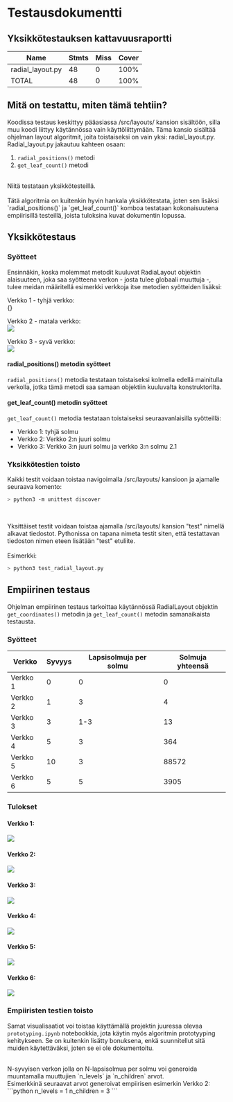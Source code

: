 # Testausdokumentti
## Yksikkötestauksen kattavuusraportti

| Name             | Stmts | Miss | Cover |
|------------------|-------|------|-------|
| radial_layout.py | 48    | 0    | 100%  |
| TOTAL            | 48    | 0    | 100%  |

## Mitä on testattu, miten tämä tehtiin?

Koodissa testaus keskittyy pääasiassa /src/layouts/ kansion sisältöön, silla muu koodi liittyy käytännössa vain käyttöliittymään. Täma kansio sisältää ohjelman layout algoritmit, joita toistaiseksi on vain yksi: radial_layout.py.
<br>
Radial_layout.py jakautuu kahteen osaan:
<br>
1. `radial_positions()` metodi
2. `get_leaf_count()` metodi
<br>
Niitä testataan yksikkötesteillä.
<br>
<br>
Tätä algoritmia on kuitenkin hyvin hankala yksikkötestata, joten sen lisäksi `radial_positions()` ja `get_leaf_count()` komboa testataan kokonaisuutena empiirisillä testeillä, joista tuloksina kuvat dokumentin lopussa.

## Yksikkötestaus
### Syötteet
Ensinnäkin, koska molemmat metodit kuuluvat RadiaLayout objektin alaisuuteen, joka saa syötteena verkon - josta tulee globaali muuttuja -, tulee meidan määritellä esimerkki verkkoja itse metodien syötteiden lisäksi:
<br>

Verkko 1 - tyhjä verkko: 
<br>
{}
<br>

Verkko 2 - matala verkko:
<br>
![](https://github.com/nameisxi/graph-layout-generator/blob/master/documentation/graph2.png?raw=true)
<br>

Verkko 3 - syvä verkko:
<br>
![](https://github.com/nameisxi/graph-layout-generator/blob/master/documentation/graph3.png?raw=true)
<br>

#### radial_positions() metodin syötteet
`radial_positions()` metodia testataan toistaiseksi kolmella edellä mainitulla verkolla, jotka tämä metodi saa samaan objektiin kuuluvalta konstruktorilta.

#### get_leaf_count() metodin syötteet
`get_leaf_count()` metodia testataan toistaiseksi seuraavanlaisilla syötteillä:

- Verkko 1: tyhjä solmu
- Verkko 2: Verkko 2:n juuri solmu
- Verkko 3: Verkko 3:n juuri solmu ja verkko 3:n solmu 2.1

### Yksikkötestien toisto
Kaikki testit voidaan toistaa navigoimalla /src/layouts/ kansioon ja ajamalle seuraava komento:
<br>
```bash
> python3 -m unittest discover
```
<br>

Yksittäiset testit voidaan toistaa ajamalla /src/layouts/ kansion "test" nimellä alkavat tiedostot. Pythonissa on tapana nimeta testit siten, että testattavan tiedoston nimen eteen lisätään "test" etuliite.
<br>
<br>
Esimerkki:
<br>
```bash
> python3 test_radial_layout.py
```
## Empiirinen testaus
Ohjelman empiirinen testaus tarkoittaa käytännössä RadialLayout objektin `get_coordinates()` metodin ja `get_leaf_count()` metodin samanaikaista testausta.
<br>
### Syötteet

| Verkko   | Syvyys | Lapsisolmuja per solmu | Solmuja yhteensä |
|----------|--------|------------------------|------------------|
| Verkko 1 | 0      | 0                      | 0                |
| Verkko 2 | 1      | 3                      | 4                |
| Verkko 3 | 3      | 1-3                    | 13               |
| Verkko 4 | 5      | 3                      | 364              |
| Verkko 5 | 10     | 3                      | 88572            |
| Verkko 6 | 5      | 5                      | 3905             |
### Tulokset
#### Verkko 1:
![](https://github.com/nameisxi/graph-layout-generator/blob/master/documentation/graph1-empirical.png?raw=true)
#### Verkko 2:
![](https://github.com/nameisxi/graph-layout-generator/blob/master/documentation/graph2-empirical.png?raw=true)
#### Verkko 3:
![](https://github.com/nameisxi/graph-layout-generator/blob/master/documentation/graph3-empirical.png?raw=true)
#### Verkko 4:
![](https://github.com/nameisxi/graph-layout-generator/blob/master/documentation/graph4-empirical.png?raw=true)
#### Verkko 5:
![](https://github.com/nameisxi/graph-layout-generator/blob/master/documentation/graph5-empirical.png?raw=true)
#### Verkko 6:
![](https://github.com/nameisxi/graph-layout-generator/blob/master/documentation/graph6-empirical.png?raw=true)
### Empiiristen testien toisto
Samat visualisaatiot voi toistaa käyttämällä projektin juuressa olevaa `prototyping.ipynb` notebookkia, jota käytin myös algoritmin prototyyping kehitykseen. Se on kuitenkin lisätty bonuksena, enkä suunnitellut sitä muiden käytettäväksi, joten se ei ole dokumentoitu.

<br>
N-syvyisen verkon jolla on N-lapsisolmua per solmu voi generoida muuntamalla muuttujien `n_levels` ja `n_children` arvot. 
<br>
Esimerkkinä seuraavat arvot generoivat empiirisen esimerkin Verkko 2:
<br>
```python
n_levels = 1
n_children = 3
```
<br>

